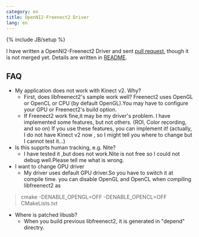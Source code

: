 ```yaml
---
category: en
title: OpenNI2-Freenect2 Driver
lang: en
---
```

{% include JB/setup %}

I have written a OpenNI2-Freenect2 Driver and sent [pull request](https://github.com/occipital/OpenNI2/pull/46), though it is not merged yet. Details are written in [README](https://github.com/MasWag/OpenNI2/blob/libfreenect2/Source/Drivers/Libfreenect2/README.md).

FAQ
---

* My application does not work with Kinect v2. Why?
    * First, does libfreenect2's sample work well? Freenect2 uses OpenGL or OpenCL or CPU (by default OpenGL).You may have to configure your GPU or Freenect2's build option. 
    * If Freenect2 work fine,it may be my driver's problem. I have implemented some features, but not others. (ROI, Color recording, and so on) If you use these features, you can implement it! (actually, I do not have Kinect v2 now , so I might tell you where to change but I cannot test it...)
* Is this supprts human tracking, e.g. Nite?
    * I have tested it ,but does not work.Nite is not free so I could not debug well.Please tell me what is wrong.
* I want to change GPU driver
    * My driver uses default GPU driver.So you have to switch it at compile time. you can disable OpenGL and OpenCL when compiling libfreenect2 as

> cmake -DENABLE_OPENGL=OFF -DENABLE_OPENCL=OFF CMakeLists.txt

* Where is patched libusb?
    * When you build previous libfreenect2, it is generated in "depend" directry.
